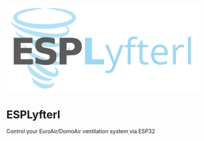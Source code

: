 ![Logo](https://raw.githubusercontent.com/dandjo/ESPLyfterl/main/doc/assets/logo.png)

# ESPLyfterl
Control your EuroAir/DomoAir ventilation system via ESP32
